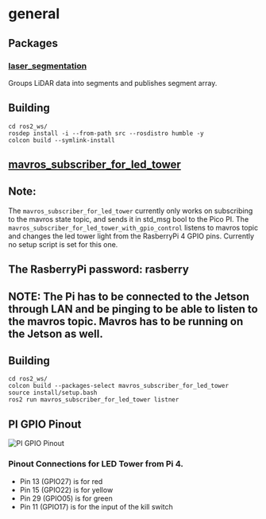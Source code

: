 # general

## Packages
### [laser_segmentation](https://github.com/IcebergASV/general/tree/main/laser_segmentation)

Groups LiDAR data into segments and publishes segment array.


## Building

	cd ros2_ws/
	rosdep install -i --from-path src --rosdistro humble -y
	colcon build --symlink-install

 
## [mavros_subscriber_for_led_tower](https://github.com/IcebergASV/general/tree/fk-led-tower/mavros_subscriber_for_led_tower)

## Note:
The `mavros_subscriber_for_led_tower` currently only works on subscribing to the mavros state topic, and sends it in std_msg bool to the Pico PI.
The `mavros_subscriber_for_led_tower_with_gpio_control` listens to mavros topic and changes the led tower light from the RasberryPi 4 GPIO pins. Currently no setup script is set for this one.

## The RasberryPi password: rasberry

## NOTE: The Pi has to be connected to the Jetson through LAN and be pinging to be able to listen to the mavros topic. Mavros has to be running on the Jetson as well.
## Building
	cd ros2_ws/
	colcon build --packages-select mavros_subscriber_for_led_tower
 	source install/setup.bash
 	ros2 run mavros_subscriber_for_led_tower listner

## PI GPIO Pinout
![PI GPIO Pinout](https://i.sstatic.net/nQG4G.jpg)

### Pinout Connections for LED Tower from Pi 4.

- Pin 13 (GPIO27) is for red
- Pin 15 (GPIO22) is for yellow
- Pin 29 (GPIO05) is for green
- Pin 11 (GPIO17) is for the input of the kill switch
